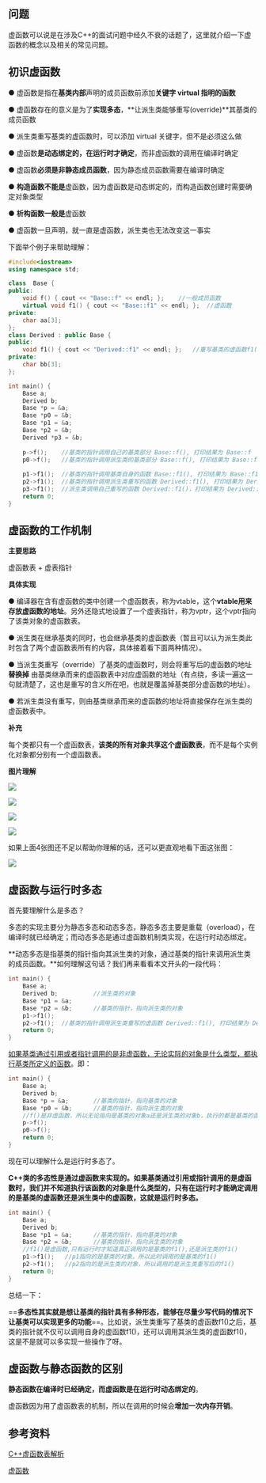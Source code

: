 ## 问题

虚函数可以说是在涉及C++的面试问题中经久不衰的话题了，这里就介绍一下虚函数的概念以及相关的常见问题。

## 初识虚函数

● 虚函数是指在**基类内部**声明的成员函数前添加**关键字 virtual 指明的函数**

● 虚函数存在的意义是为了**实现多态**，**让派生类能够重写(override)**其基类的成员函数

● 派生类重写基类的虚函数时，可以添加 virtual 关键字，但不是必须这么做

● 虚函数**是动态绑定的，在运行时才确定**，而非虚函数的调用在编译时确定

● 虚函数**必须是非静态成员函数**，因为静态成员函数需要在编译时确定

● **构造函数不能是**虚函数，因为虚函数是动态绑定的，而构造函数创建时需要确定对象类型

● **析构函数一般是**虚函数

● 虚函数一旦声明，就一直是虚函数，派生类也无法改变这一事实

下面举个例子来帮助理解：

```c++
#include<iostream>
using namespace std;

class  Base {
public:
	void f() { cout << "Base::f" << endl; };	//一般成员函数
    virtual void f1() { cout << "Base::f1" << endl; };  //虚函数
private:
	char aa[3];
};
class Derived : public Base {
public:
	void f1() { cout << "Derived::f1" << endl; };	//重写基类的虚函数f1()
private:
	char bb[3];
};

int main() {
    Base a;
	Derived b;
    Base *p = &a;
    Base *p0 = &b;
    Base *p1 = &a;
	Base *p2 = &b;
	Derived *p3 = &b;
    
    p->f();	   //基类的指针调用自己的基类部分 Base::f(), 打印结果为 Base::f
    p0->f();   //基类的指针调用派生类的基类部分 Base::f(), 打印结果为 Base::f
    
    p1->f1();  //基类的指针调用基类自身的函数 Base::f1(), 打印结果为 Base::f1
	p2->f1();  //基类的指针调用派生类重写的函数 Derived::f1(), 打印结果为 Derived::f1
	p3->f1();  //派生类调用自己重写的函数 Derived::f1()，打印结果为 Derived::f1
	return 0;
}
```

## 虚函数的工作机制

**主要思路**

虚函数表 + 虚表指针

**具体实现** 

● 编译器在含有虚函数的类中创建一个虚函数表，称为vtable，这个**vtable用来存放虚函数的地址**。另外还隐式地设置了一个虚表指针，称为vptr，这个vptr指向了该类对象的虚函数表。

● 派生类在继承基类的同时，也会继承基类的虚函数表（暂且可以认为派生类此时包含了两个虚函数表所有的内容，具体接着看下面两种情况）。

● 当派生类重写（override）了基类的虚函数时，则会将重写后的虚函数的地址 **替换掉** 由基类继承而来的虚函数表中对应虚函数的地址（有点绕，多读一遍这一句就清楚了，这也是重写的含义所在吧，也就是覆盖掉基类部分虚函数的地址）。

● 若派生类没有重写，则由基类继承而来的虚函数的地址将直接保存在派生类的虚函数表中。

**补充**

每个类都只有一个虚函数表，**该类的所有对象共享这个虚函数表**，而不是每个实例化对象都分别有一个虚函数表。

**图片理解**

![](https://raw.githubusercontent.com/xn1997/picgo/master/9gcnszwpJy2ZKh8.png)

![](https://raw.githubusercontent.com/xn1997/picgo/master/M3be2OyvgWFXYqx.png)

![](https://raw.githubusercontent.com/xn1997/picgo/master/fd8CEGanByJ1Ovr.png)

![](https://raw.githubusercontent.com/xn1997/picgo/master/pFj5u39bdBsnkE6.png)

如果上面4张图还不足以帮助你理解的话，还可以更直观地看下面这张图：

![](https://raw.githubusercontent.com/xn1997/picgo/master/1K8GqvrILXfOCVU.png)



## 虚函数与运行时多态

首先要理解什么是多态？

多态的实现主要分为静态多态和动态多态，静态多态主要是重载（overload），在编译时就已经确定；而动态多态是通过虚函数机制类实现，在运行时动态绑定。

**动态多态是指基类的指针指向其派生类的对象，通过基类的指针来调用派生类的成员函数。**如何理解这句话？我们再来看看本文开头的一段代码：

```c++
int main() {
    Base a;
	Derived b;			//派生类的对象
    Base *p1 = &a;
	Base *p2 = &b;		//基类的指针，指向派生类的对象
    p1->f1();
	p2->f1();  //基类的指针调用派生类重写的虚函数 Derived::f1(), 打印结果为 Derived::f1
	return 0;
}
```

<u>如果基类通过引用或者指针调用的是非虚函数，无论实际的对象是什么类型，都执行基类所定义的函数</u>。即：

```C++
int main() {
    Base a;
	Derived b;
    Base *p = &a;		//基类的指针，指向基类的对象
    Base *p0 = &b;		//基类的指针，指向派生类的对象
    //f()是非虚函数，所以无论指向是基类的对象a还是派生类的对象b，执行的都是基类的函数f()
    p->f();
    p0->f();
	return 0;
}
```

现在可以理解什么是运行时多态了。

**C++类的多态性是通过虚函数来实现的。如果基类通过引用或指针调用的是虚函数时，我们并不知道执行该函数的对象是什么类型的，只有在运行时才能确定调用的是基类的虚函数还是派生类中的虚函数，这就是运行时多态。**

```C++
int main() {
    Base a;
	Derived b;
    Base *p1 = &a;		//基类的指针，指向基类的对象
    Base *p2 = &b;		//基类的指针，指向派生类的对象
    //f1()是虚函数,只有运行时才知道真正调用的是基类的f1(),还是派生类的f1()
    p1->f1();	//p1指向的是基类的对象，所以此时调用的是基类的f1()
    p2->f1();	//p2指向的是派生类的对象，所以调用的是派生类重写后的f1()
	return 0;
}
```

总结一下：

==**多态性其实就是想让基类的指针具有多种形态，能够在尽量少写代码的情况下让基类可以实现更多的功能**==。比如说，派生类重写了基类的虚函数f1()之后，基类的指针就不仅可以调用自身的虚函数f1()，还可以调用其派生类的虚函数f1()，这是不是就可以多实现一些操作了呀。



## 虚函数与静态函数的区别

**静态函数在编译时已经确定，而虚函数是在运行时动态绑定的**。

虚函数因为用了虚函数表的机制，所以在调用的时候会**增加一次内存开销**。



## 参考资料

[C++虚函数表解析](https://blog.csdn.net/haoel/article/details/1948051)

[虚函数](https://blog.csdn.net/qq_42039281/article/details/80596006)